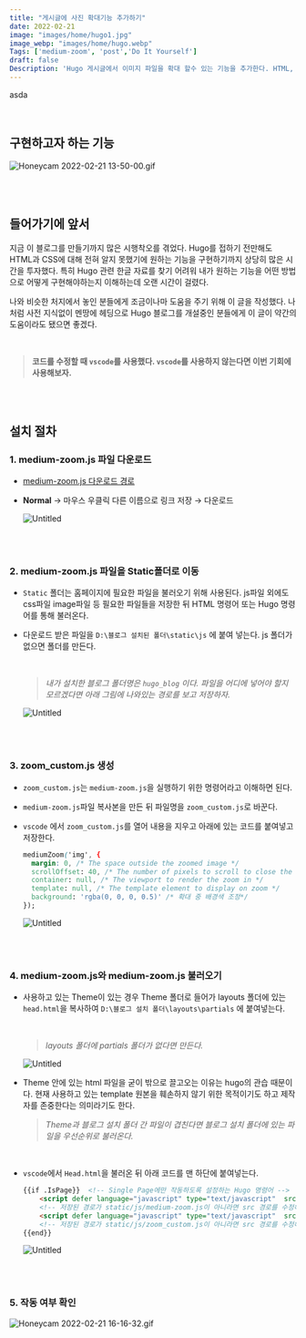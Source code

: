 ```yaml
---
title: "게시글에 사진 확대기능 추가하기"
date: 2022-02-21
image: "images/home/hugo1.jpg"
image_webp: "images/home/hugo.webp"
Tags: ['medium-zoom', 'post','Do It Yourself']
draft: false
Description: 'Hugo 게시글에서 이미지 파일을 확대 할수 있는 기능을 추가한다. HTML, CSS, Hugo에 익숙하지 않은 사용자들도 쉽게 따라할 수 있도록 작성하였다. 이 블로그에 적용된 확대 기능도 이 글에서 설명하는 medium-zoom을 사용했다.'
---
```

asda

<br>

## 구현하고자 하는 기능

![Honeycam 2022-02-21 13-50-00.gif](zoom-image_1/Honeycam_2022-02-21_13-50-00.gifs)

<br><br>

## 들어가기에 앞서

지금 이 블로그를 만들기까지 많은 시행착오를 겪었다. Hugo를 접하기 전만해도 HTML과 CSS에 대해 전혀 알지 못했기에 원하는 기능을 구현하기까지 상당히 많은 시간을 투자했다. 특히 Hugo 관련 한글 자료를 찾기 어려워 내가 원하는 기능을 어떤 방법으로 어떻게 구현해야하는지 이해하는데 오랜 시간이 걸렸다. 

나와 비슷한 처지에서 놓인 분들에게 조금이나마 도움을 주기 위해 이 글을 작성했다. 나처럼 사전 지식없이 멘땅에 헤딩으로 Hugo 블로그를 개설중인 분들에게 이 글이 약간의 도움이라도 됐으면 좋겠다.

<!-- 여담으로 나처럼 HTML과 CSS에 대한 사전 지식없이 무작정 Hugo 블로그를 개설하고자 하는 분들이 있다면 HTML과 CSS를 배울 수 있는 좋은 기회이니 포기하지말고 끝까지 만드는 것을 권장한다. -->
<br>

> **코드를 수정할 때 `vscode`를 사용했다. `vscode`를 사용하지 않는다면 이번 기회에 사용해보자.**

<br><br>

## 설치 절차

### 1. medium-zoom.js 파일 다운로드
   
- [medium-zoom.js 다운로드 경로](https://github.com/francoischalifour/medium-zoom#installation)
    

- **Normal** → 마우스 우클릭 다른 이름으로 링크 저장 → 다운로드
    
    ![Untitled](zoom-image_1/Untitled.png)
    

<br><br>

### 2. medium-zoom.js 파일을 Static폴더로 이동

- `Static` 폴더는 홈페이지에 필요한 파일을 불러오기 위해 사용된다. js파일 외에도 css파일 image파일 등 필요한 파일들을 저장한 뒤 HTML 명령어 또는 Hugo 명령어를 통해 불러온다. 

- 다운로드 받은 파일을 `D:\블로그 설치된 폴더\static\js` 에 붙여 넣는다. js 폴더가 없으면 폴더를 만든다.
    
    <br>


    > *내가 설치한 블로그 폴더명은 `hugo_blog` 이다. 파일을 어디에 넣어야 할지 모르겠다면 아래 그림에 나와있는 경로를 보고 저장하자.*

    
    ![Untitled](zoom-image_1/Untitled%201.png)
    

<br><br>

### 3. zoom_custom.js 생성

- `zoom_custom.js`는 `medium-zoom.js`을 실행하기 위한 명령어라고 이해하면 된다.

- `medium-zoom.js`파일 복사본을 만든 뒤 파일명을 `zoom_custom.js`로 바꾼다.

- `vscode` 에서  `zoom_custom.js`를 열어 내용을 지우고 아래에 있는 코드를 붙여넣고 저장한다.
    
    
    ```css
    mediumZoom('img', {
      margin: 0, /* The space outside the zoomed image */
      scrollOffset: 40, /* The number of pixels to scroll to close the zoom */
      container: null, /* The viewport to render the zoom in */
      template: null, /* The template element to display on zoom */
      background: 'rgba(0, 0, 0, 0.5)' /* 확대 중 배경색 조정*/
    });
    ```
    ![Untitled](zoom-image_1/Untitled%202.png)
    

<br><br>

### 4. medium-zoom.js와 medium-zoom.js 불러오기

- 사용하고 있는 Theme이 있는 경우 Theme 폴더로 들어가 layouts 폴더에 있는 `head.html`을 복사하여 `D:\블로그 설치 폴더\layouts\partials` 에 붙여넣는다.
    
    <br>

    > *layouts 폴더에 partials 폴더가 없다면 만든다.*
    
    ![Untitled](zoom-image_1/Untitled%205.png)
    
- Theme 안에 있는 html 파일을 굳이 밖으로 끌고오는 이유는 hugo의 관습 때문이다. 현재 사용하고 있는 template 원본을 훼손하지 않기 위한 목적이기도 하고 제작자를 존중한다는 의미라기도 한다.
    
   > *Theme과 블로그 설치 폴더 간 파일이 겹친다면 블로그 설치 폴더에 있는 파일을 우선순위로 불러온다.* 
        
    <br>


- `vscode`에서 `Head.html`을 불러온 뒤 아래 코드를 맨 하단에 붙여넣는다.
    
    ```html
    {{if .IsPage}}  <!-- Single Page에만 작동하도록 설정하는 Hugo 명령어 -->
        <script defer language="javascript" type="text/javascript"  src="{{ "/js/medium-zoom.js" | urlize | relURL }}"></script>
        <!-- 저장된 경로가 static/js/medium-zoom.js이 아니라면 src 경로를 수정해야한다. -->
        <script defer language="javascript" type="text/javascript"  src="{{ "/js/zoom_custom.js" | urlize | relURL }}"></script>
        <!-- 저장된 경로가 static/js/zoom_custom.js이 아니라면 src 경로를 수정해야한다. -->
    {{end}}
    ```
    ![Untitled](zoom-image/Untitled%204.png)

<br><br>

### 5. 작동 여부 확인

![Honeycam 2022-02-21 16-16-32.gif](zoom-image/Honeycam_2022-02-21_16-16-32.gif)